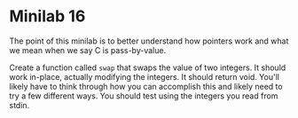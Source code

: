 # Minilab 16

The point of this minilab is to better understand
how pointers work and what we mean when we say C is
pass-by-value.


Create a function called `swap` that swaps the value of
two integers.  It should work in-place, actually modifying
the integers.  It should return void.  You'll likely
have to think through how you can accomplish this
and likely need to try a few different ways.
You should test using the integers you read from stdin.
